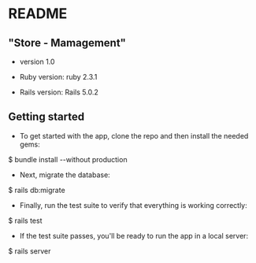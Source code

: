 # README
## "Store - Mamagement"
 
* version 1.0

* Ruby version: ruby 2.3.1

* Rails version: Rails 5.0.2

## Getting started

* To get started with the app, clone the repo and then install the needed gems:

$ bundle install --without production


* Next, migrate the database:


$ rails db:migrate


* Finally, run the test suite to verify that everything is working correctly:


$ rails test


* If the test suite passes, you'll be ready to run the app in a local server:


$ rails server

